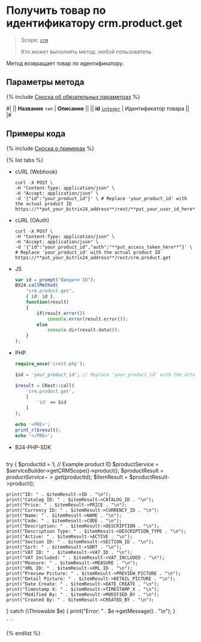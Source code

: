 # Получить товар по идентификатору crm.product.get

> Scope: [`crm`](../../../scopes/permissions.md)
>
> Кто может выполнять метод: любой пользователь

Метод возвращает товар по идентификатору.

## Параметры метода

{% include [Сноска об обязательных параметрах](../../../../_includes/required.md) %}

#|
|| **Название**
`тип` | **Описание** ||
|| **id**
[`integer`](../../../data-types.md) | Идентификатор товара ||
|#

## Примеры кода

{% include [Сноска о примерах](../../../../_includes/examples.md) %}

{% list tabs %}

- cURL (Webhook)

    ```http
    curl -X POST \
    -H "Content-Type: application/json" \
    -H "Accept: application/json" \
    -d '{"id":"your_product_id"}' \ # Replace 'your_product_id' with the actual product ID
    https://**put_your_bitrix24_address**/rest/**put_your_user_id_here**/**put_your_webbhook_here**/crm.product.get
    ```

- cURL (OAuth)

    ```http
    curl -X POST \
    -H "Content-Type: application/json" \
    -H "Accept: application/json" \
    -d '{"id":"your_product_id","auth":"**put_access_token_here**"}' \ # Replace 'your_product_id' with the actual product ID
    https://**put_your_bitrix24_address**/rest/crm.product.get
    ```

- JS

    ```js
    var id = prompt("Введите ID");
    BX24.callMethod(
        "crm.product.get",
        { id: id },
        function(result)
        {
            if(result.error())
                console.error(result.error());
            else
                console.dir(result.data());
        }
    );
    ```

- PHP

    ```php
    require_once('crest.php');

    $id = 'your_product_id'; // Replace 'your_product_id' with the actual product ID

    $result = CRest::call(
        'crm.product.get',
        [
            'id' => $id
        ]
    );

    echo '<PRE>';
    print_r($result);
    echo '</PRE>';
    ```

- B24-PHP-SDK

    ```php
    
try {
    $productId = 1; // Example product ID
    $productService = $serviceBuilder->getCRMScope()->product();
    $productResult = $productService->get($productId);
    $itemResult = $productResult->product();
    
    print("ID: " . $itemResult->ID . "\n");
    print("Catalog ID: " . $itemResult->CATALOG_ID . "\n");
    print("Price: " . $itemResult->PRICE . "\n");
    print("Currency ID: " . $itemResult->CURRENCY_ID . "\n");
    print("Name: " . $itemResult->NAME . "\n");
    print("Code: " . $itemResult->CODE . "\n");
    print("Description: " . $itemResult->DESCRIPTION . "\n");
    print("Description Type: " . $itemResult->DESCRIPTION_TYPE . "\n");
    print("Active: " . $itemResult->ACTIVE . "\n");
    print("Section ID: " . $itemResult->SECTION_ID . "\n");
    print("Sort: " . $itemResult->SORT . "\n");
    print("VAT ID: " . $itemResult->VAT_ID . "\n");
    print("VAT Included: " . $itemResult->VAT_INCLUDED . "\n");
    print("Measure: " . $itemResult->MEASURE . "\n");
    print("XML ID: " . $itemResult->XML_ID . "\n");
    print("Preview Picture: " . $itemResult->PREVIEW_PICTURE . "\n");
    print("Detail Picture: " . $itemResult->DETAIL_PICTURE . "\n");
    print("Date Create: " . $itemResult->DATE_CREATE . "\n");
    print("Timestamp X: " . $itemResult->TIMESTAMP_X . "\n");
    print("Modified By: " . $itemResult->MODIFIED_BY . "\n");
    print("Created By: " . $itemResult->CREATED_BY . "\n");
} catch (\Throwable $e) {
    print("Error: " . $e->getMessage() . "\n");
}

    ```
{% endlist %}